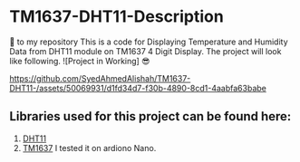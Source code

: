 # TM1637-DHT11-Description
👋 to my repository
This is a code for Displaying Temperature and Humidity Data from DHT11 module on TM1637 4 Digit Display.
The project will look like following.
![Project in Working] 😎

https://github.com/SyedAhmedAlishah/TM1637-DHT11-/assets/50069931/d1fd34d7-f30b-4890-8cd1-4aabfa63babe


## Libraries used for this project can be found here:
1. [DHT11](https://github.com/adafruit/DHT-sensor-library)
2. [TM1637](https://github.com/avishorp/TM1637)
I tested it on ardiono Nano.
